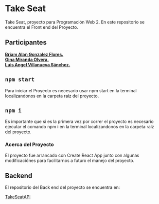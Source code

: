 # Take Seat

Take Seat, proyecto para Programación Web 2. En este repositorio se encuentra el Front end del Proyecto.

## Participantes

**[Briam Alan Gonzalez Flores.](https://github.com)** <br />
**[Gina Miranda Olvera.](https://github.com/ginamiranda)** <br />
**[Luis Angel Villanueva Sánchez.](https://github.com/WichoVS)**

## `npm start`

Para iniciar el Proyecto es necesario usar npm start en la terminal localizandonos en la carpeta raíz del proyecto.

## `npm i`

Es importante que si es la primera vez por correr el proyecto es necesario ejecutar el comando npm i en la terminal localizandonos en la carpeta raíz del proyecto.

### Acerca del Proyecto

El proyecto fue arrancado con Create React App junto con algunas modificaciónes para facilitarnos a futuro el manejo del proyecto.

## Backend

El repositorio del Back end del proyecto se encuentra en:

[TakeSeatAPI](https://github.com/WichoVS/TakeSeatAPI)
